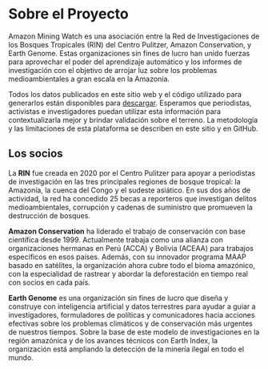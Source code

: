 # Sobre el Proyecto

Amazon Mining Watch es una asociación entre la Red de Investigaciones de los Bosques Tropicales (RIN) del Centro Pulitzer, Amazon Conservation, y Earth Genome. Estas organizaciones sin fines de lucro han unido fuerzas para aprovechar el poder del aprendizaje automático y los informes de investigación con el objetivo de arrojar luz sobre los problemas medioambientales a gran escala en la Amazonía.

Todos los datos publicados en este sitio web y el código utilizado para generarlos están disponibles para [descargar](https://github.com/earthrise-media/mining-detector). Esperamos que periodistas, activistas e investigadores puedan utilizar esta información para contextualizarla mejor y brindar validación sobre el terreno. La metodología y las limitaciones de esta plataforma se describen en este sitio y en GitHub.

## Los socios

La **RIN** fue creada en 2020 por el Centro Pulitzer para apoyar a periodistas de investigación en las tres principales regiones de bosque tropical: la Amazonía, la cuenca del Congo y el sudeste asiático. En sus dos años de actividad, la red ha concedido 25 becas a reporteros que investigan delitos medioambientales, corrupción y cadenas de suministro que promueven la destrucción de bosques.

**Amazon Conservation** ha liderado el trabajo de conservación con base científica desde 1999. Actualmente trabaja como una alianza con organizaciones hermanas en Perú (ACCA) y Bolivia (ACEAA) para trabajos específicos en esos países. Además, con su innovador programa MAAP basado en satélites, la organización ahora cubre todo el bioma amazónico, con la especialidad de rastrear y abordar la deforestación en tiempo real con socios en cada país.

**Earth Genome** es una organización sin fines de lucro que diseña y construye con inteligencia artificial y datos terrestres para ayudar a guiar a investigadores, formuladores de políticas y comunicadores hacia acciones efectivas sobre los problemas climáticos y de conservación más urgentes de nuestros tiempos. Sobre la base de este modelo de investigaciones en la región amazónica y de los avances técnicos con Earth Index, la organización está ampliando la detección de la minería ilegal en todo el mundo.
